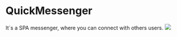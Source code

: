 <h1>QuickMessenger</h1>
It`s a SPA messenger, where you can connect with others users.
<img src="https://img.shields.io/badge/-react-green" />
